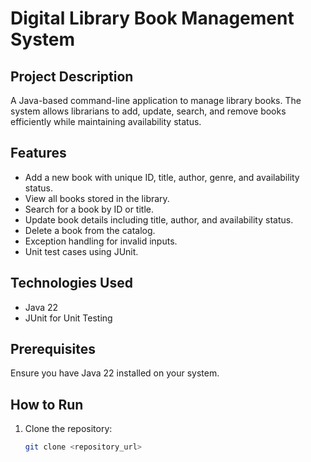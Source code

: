 # Digital Library Book Management System

## Project Description
A Java-based command-line application to manage library books. The system allows librarians to add, update, search, and remove books efficiently while maintaining availability status.

## Features
- Add a new book with unique ID, title, author, genre, and availability status.
- View all books stored in the library.
- Search for a book by ID or title.
- Update book details including title, author, and availability status.
- Delete a book from the catalog.
- Exception handling for invalid inputs.
- Unit test cases using JUnit.

## Technologies Used
- Java 22
- JUnit for Unit Testing

## Prerequisites
Ensure you have Java 22 installed on your system.

## How to Run
1. Clone the repository:
   ```sh
   git clone <repository_url>
